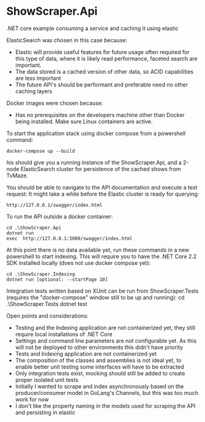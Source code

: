 # ShowScraper.Api
.NET core example consuming a service and caching it using elastic

ElasticSearch was chosen in this case because:

- Elastic will provide useful features for future usage often required for this type of data, where it is likely read performance, faceted search are important. 
- The data stored is a cached version of other data, so ACID capabilities are less important 
- The future API's should be performant and preferable need no other caching layers

Docker images were chosen because:
- Has no prerequisites on the developers machine other than Docker being installed. Make sure Linux containers are active.

To start the application stack using docker compose from a powershell command:

    docker-compose up --build
    
his should give you a running instance of the ShowScraper.Api, and a 2-node ElasticSearch cluster for persistence of the cached shows from TvMaze.

You should be able to navigate to the API documentation and execute a test request:
It might take a while before the Elastic cluster is ready for querying:

    http://127.0.0.1/swagger/index.html


To run the API outside a docker container:

 	cd .\ShowScraper.Api 
 	dotnet run
 	exec  http://127.0.0.1:5000/swagger/index.html

At this point there is no data available yet, run these commands in a new powershell to start indexing. This will require you to have the .NET Core 2.2 SDK installed locally (does not use docker compose yet):

    cd .\ShowScraper.Indexing 
    dotnet run [optional: --startPage 10]

Integration tests written based on XUnit can be run from ShowScraper.Tests (requires the "docker-compose" window still to be up and running):
    cd .\ShowScraper.Tests
    dotnet test

Open points and considerations:
- Testing and the Indexing application are not containerized yet, they still require local installations of .NET Core
- Settings and command line parameters are not configurable yet. As this will not be deployed to other environments this didn't have priority
- Tests and Indexing application are not containerized yet
- The composition of the classes and assemblies is not ideal yet, to enable better unit testing some interfaces will have to be extracted
- Only integration tests exist, mocking should still be added to create proper isolated unit tests
- Initially I wanted to scrape and index asynchronously based on the producer/consumer model in GoLang's Channels, but this was too much work for now 
- I don't like the property naming in the models used for scraping the API and persisting in elastic
